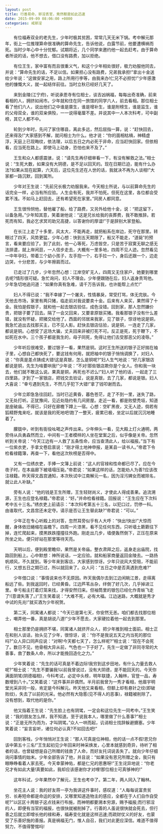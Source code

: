 ```yaml
---
layout: post
title: 行善易命，邪淫丢官，竟然都是如此迅速
date: 2015-09-09 08:06:00 +0800
categories: 戒邪淫
---
```


　　有位福寿双全的老先生，少年时极其贫困，常常几天无米下锅。考中解元那年，街上一位推理算命很准确的算命先生，告诉他说，白露节前，他要遭横祸而死。当时少年心中十分忧郁。试期将近，几个同学来邀约他一起去赶考。由于算命者所说的话，他不想去，借口没有路费，加以拒绝。
　　有位王生，家中富有而且很重义气，和这个少年相处很好，极力劝服他同去，并说：“算命先生的话，不足以信。如果担心没有路费，兄弟我承担!”拿出十金送给少年说：“这做安家之用，路上所用行李等，由我来办!仁兄不必担忧!”少年感激他的慷慨大义，就一起结伴前往。当时立秋已经好几天了。
　　来到金陵(江宁府)，听说承恩寺有位相士，谈吉凶祸福，每每出奇准确，前来看相的人，拥挤如闹市。少年就和住在同一旅馆的同学六人，前去看相。那位相士看了他们六人，说出他们之中谁是廪生，谁是增补生，谁是附榜生，谁是监生，谁的父母双全，谁的双亲俱殁，一一说得毫厘不差。并说其中一人本次科考，可中副榜，其它人都不中。
　　轮到少年时，先问了家住哪县，离此多远，然后屈指一算，说：“赶快回去，还来得及!”大家感到不解，就问相士为什么。他才说：“你的面相枯槁，神精虚浮，天庭上已现晦纹，依法理，以后五日之内必死于非命，应当赶快回家。但依相看，应当死在路上。即使马上动身，恐怕也来不及了。”
　　王生和众人都感震骇，说：“请先生再仔细审看一下，有没有解救之法。”相士说：“生死大数，如果没有大阴德，是不足以回天的。现在日期已迫，能有什么办法?如果从现在起算，六天后，这位先生还在人世的话，我就决不再为人谈相!”大家都一路沉默，回到寓所。
　　少年对王生说：“先前兄长极力劝服我来。今天相士所说，与以前算命先生的话完全一样，必当有所应验。人生会有死，我并不怕死。但死在这里，各位都会受累不浅。不如马上赶回去，还有希望死在家里。”同房人都同意。
　　王生很怜悯他，替他雇了船，给了路费，又另外给他十金，说：“把这留下，以备急用。”少年知其意，笑着谢他说：“这是兄长给我的丧葬费，我不敢推辞。若死而有知，我必乞求冥司助兄高捷，以答谢你的厚谊!”于是辞别大家登船。
　　在长江上走了十多里，风太大，不能再走，就把船系在岸边，死守在那里。转眼过了四天，风势更猛，少年心想：快到五天期限了，船又不能走，“道毙”的预言，看来要应验了。到了此刻，他一心等死，万虑皆空，只是苦于寂寞无聊之感无法排遣，就上岸闲逛，一人信步走去，大概有一里多地，四周不见人迹。忽然看见一中年孕妇，带着三个幼小孩子，左手抱一个，右手拉一个，身后还跟一个，边走边哭，十分悲苦，与少年擦肩而过。
　　已走过了几步，少年忽然心想：江岸空旷无人，四周又无住家户，她要到哪里去呢?情形很可疑。急忙询问，妇人不理会。少年便跟随在后，妇人返身责骂他。少年急切地追问道：“如果你真有急难，请千万告诉我，也许能帮上点忙!”
　　妇人不得已说：“我不幸嫁了一个屠夫，性情暴戾，常受打骂，体无完肤。今天他去市场，家里有两只猪，临走前对我说要卖十金。后来有人来买，果然得了十金。我怕是假银子，就和他一起去银店验估，成色没错。回到家，那人忽然嫌价贵，把银子要了回去。隔了一会又回来，又要拿原银买猪。我看那银子没有什么差错，就没有怀疑，把猪交给他了。西面的邻居来我家，见了银子，惊讶地说是铜，我急忙追出去找那买主，已不见人影。赶快去银店估验，说是铜，一连走了几家，都说是铜。心想受了这场大骗，丈夫回来非被打死不可。反正是死，死于鞭下，不如死在水中。三个孩子都是我生的，母子同死，免得让他们去受那恶父的凌辱。”
　　少年听后很难受，要过银子一看，果然是铜。这时王生所送的银子正好揣在袖子里，心想自己都快死了，要这钱有何用，就把袖中的银子悄悄调换了，对妇人说：“你真是差点铸成大错!这是真银，怎么是铜呢?”妇人生气地说：“好几家银店都说是铜，先生为啥要哄我!”少年说：“不对!那些银店欺你是个女人。你和我一块去，他们就不敢这么说。果真是铜，再死也不迟么!”妇人听了他的话，一起走了三四里路，才到了一家银店，把钱交去验证，说是真银，去了几家，都说是银。妇人大喜说：“幸亏遇到先生，不然几乎犯下大错!”拿了钱叩谢而去。
　　少年立即急急往回赶。当时已近黄昏，暮色苍茫，走了不到一里，迷失了路，又无处打听。正犹豫间，见近处隐约有几间房屋。走近一看，都是败壁秃垣，知道是座破庙。不得已，只好在廊檐下蹲上一宿。心想：空旷黑夜，又无人迹，倘若有狐精野鬼来吃，就该是我的死地吧!跑了一整天，疲累已极，坐定以后就沉沉地睡着了。
　　朦胧中，听到有衙役吆喝之声传出来。少年伸头一看，见大殿上灯火通明，两旁侍从兵勇森然而立，中间有一王者模样的人坐在堂案之后，似乎像是关帝。忽然听到关帝说：“今天江边有一人救了五条性命，应当查清此人，给以福报。”当下有一位紫衣吏，手拿文卷启禀说：“刚才得土地神申报，是某县一读书人。”帝君下令检看禄籍簿，再查一下，看他这次秋榜是否得中。
　　又有一位绣衣吏，手捧一文簿上前说：“这人的官禄和性命都已尽了。应在今夜子时，在本庙廊下被墙塌压毙。”帝君说：“如果这样的话，怎能劝人为善?应该改注禄籍。昨天得文昌宫通知，本次秋试中江南解元一名，因为淫污婢女而被除名，就让此人补缺。”
　　旁有人说：“他的钱是王生所赠，王生轻财尚义，才使此人得成善果。追流溯源，王生也应登名禄籍。”帝君说：“好。”并命检看禄籍。回报说：“王生应在下次科考中五十三名。”绣衣吏上前请示：“本次科考第五十三名，以犯口过，罚停一科。由谁取代，文昌宫还未定夺。请示是否让王生替此缺?”帝君说：“可以。”
　　少年正在专心听殿上的对答，忽然耳旁似乎有人大呼：“快出!快出!”大惊而醒，身体依旧蜷缩在庙檐下。四周一片漆黑，看不见任何东西，只听墙土簌簌往下掉，连忙爬起来，摸黑跌跌撞撞往外跑。刚走出几步，墙便轰然倒下，正压在原来所坐之处。便只好站在那里等待天亮。
　　天明以后，便到殿里瞻仰，果然是关帝庙。整衣肃拜之后，返身走出庙院，找路回到船上。心中默想：神所说话，一定应验。就和船家商量返回金陵去。一路扬帆顺风，不久就到。等少年来到客店，大家感到惊讶。少年只说风大受阻，不能前行，又想五日之期已过，所以就回来了。众人问：“五日之中是否真遇到危难?”
　　少年借口说：“事情说来也不无原因。昨天我偶尔去到江边闲眺江景，走得离船远了些。到我返回时，已经黄昏。江边芦苇丛杂，绊倒了好几次，几乎掉进江里。幸亏船主打着灯笼来找，才得安然归来。但袖筒里的银包已经化作青蚨飞走了!(意谓失落了。)”王生笑着说：“大难不死，必有大福。江边迷路，大概就是秀才中试的先兆!”就买酒为少年祝贺。
　　第二天，同寓诸人都说：“今天已是第七天，你安然无恙。咱们都去找那位相士，嘲弄他一番，真是胡说八道!”少年不愿去，大家硬拉着他一起去到那里。
　　相士那里仍是拥挤不堪，同寓诸人就挤开众人，把少年推到相士面前。相士正在和别人谈话，抬头见了少年，很惊讶，说：“你不是我说五天之内当死的那位吗?”众人异口同声应说：“对啊!今天都七天了，怎么样呢?”相士说：“现在不会死了。数日不见，他骨相大异从前，气色也一下子好了。先生一定做了非同寻常的大善事，救了数条人命，所以才能挽回造化之力。”
　　少年笑着说：“先生的话可真是不着边际!我穷到这步田地，有什么力量去救人呢?”相士说：“先生不要骗我!以前我曾说过，没有大阴德，是不能回天的。今天你满面阴骘(阴德福相)，今科考试，必定中头榜，明年联捷，入翰林，官登一品，寿数增到八十。”又笑着说：“这件事并非偶然。半月前我曾为一秀才看相，他眉宇明堂光采非同一般，肯定是今科解元。昨天他又来看相，但额上却有悬针之纹(即破败纹)，失去了以前的光采。他必然有大隐慝(见不得人的恶事)，禄籍被削除了。没有想到，取代他的是你。”
　　他又指着王生说：“先生脸上也有阴骘，一定会和这位先生一同考中。”王生笑说：“我的朋友怎么样，我不知道。至于说我本人，哪里做了什么善事?”相士说：“正是无所为而为，才叫阴骘。”众人一哄而起，讥诮相士找辞躲避搪塞。少年笑着说：“妄言妄听，诸位何必认真?不如回去吧!”
　　回到客栈，少年悄悄对王生说：“那人可真是位神相，他的话一点不假!恩兄你该中第五十三名!”王生起初见少年回来时神采焕发，心里本就感到奇异，待听了相者的话，也曾疑想是自己所赠的钱救了人命，而好友托词说丢失了。就向少年仔细询问事情的始末。少年全部告诉了他，并且说：“如果没有恩兄所赠之金，我只有眼睁睁看着人家去死。今天幸蒙神佑，都是仁兄的恩惠呀!”王生诧异地说：“你老兄才有如此大量!真要如此，我却应该感谢你才对哩!那位相士可真够神的!”
　　这年科试，少年果然中了解元，王生也考中了。第二年，两人同入了翰林。
　　坐花主人说：我的好友蒋一亭为我讲这件事时，感叹道：“人每每说富贵贫穷、长寿短命都是命运的安排，又哪里知道造物主的感应，全都在于人们自作自受呢?”以区区十两银子这点钱来行布施，而神明都要溯本穷源，赐予福报;而行邪淫的人，即便有当官的福报，也很快就被削掉了。行善的人虽说很快就会死去，但行善之后就立即增长他的禄和寿，福寿变化就是这样迅速;而疏财仗义的好友，也蒙受了乐善好施的善报。真是祸福无门，惟人自召，我们对此更应深信。难道不值得努力，不值得警惕吗!